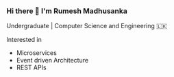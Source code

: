### Hi there 👋 I'm Rumesh Madhusanka 
Undergraduate | Computer Science and Engineering
🇱🇰️

Interested in 
- Microservices
- Event driven Architecture
- REST APIs



<!--
**rumeshmadhusanka/rumeshmadhusanka** is a ✨ _special_ ✨ repository because its `README.md` (this file) appears on your GitHub profile.

Here are some ideas to get you started:

- 🔭 I’m currently working on ...
- 🌱 I’m currently learning ...
- 👯 I’m looking to collaborate on ...
- 🤔 I’m looking for help with ...
- 💬 Ask me about ...
- 📫 How to reach me: ...
- 😄 Pronouns: ...
- ⚡ Fun fact: ...
-->

